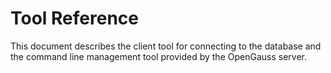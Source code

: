 # Tool Reference 

This document describes the client tool for connecting to the database and the command line management tool provided by the OpenGauss server. 